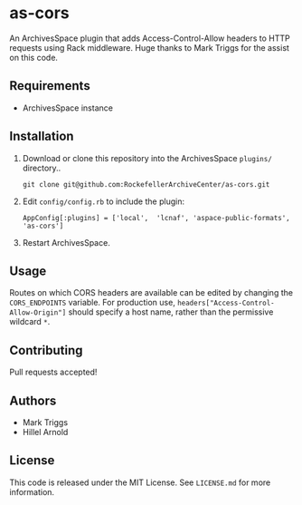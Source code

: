 # as-cors

An ArchivesSpace plugin that adds Access-Control-Allow headers to HTTP requests using Rack middleware. Huge thanks to Mark Triggs for the assist on this code.

## Requirements

*   ArchivesSpace instance

## Installation

1.  Download or clone this repository into the ArchivesSpace `plugins/` directory..

        git clone git@github.com:RockefellerArchiveCenter/as-cors.git

2.  Edit `config/config.rb` to include the plugin:

        AppConfig[:plugins] = ['local',  'lcnaf', 'aspace-public-formats', 'as-cors']

3.  Restart ArchivesSpace.

## Usage

Routes on which CORS headers are available can be edited by changing the `CORS_ENDPOINTS` variable. For production use, `headers["Access-Control-Allow-Origin"]` should specify a host name, rather than the permissive wildcard `*`.

## Contributing

Pull requests accepted!

## Authors

*   Mark Triggs
*   Hillel Arnold

## License

This code is released under the MIT License. See `LICENSE.md` for more information.
